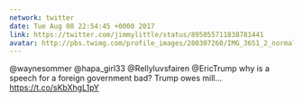 ```yaml
---
network: twitter
date: Tue Aug 08 22:54:45 +0000 2017
link: https://twitter.com/jimmylittle/status/895055711838781441
avatar: http://pbs.twimg.com/profile_images/280307260/IMG_3651_2_normal.jpg
---
```


@waynesommer @hapa_girl33 @Rellyluvsfairen @EricTrump why is a speech for a foreign government bad? Trump owes mill… https://t.co/sKbXhgL1pY
